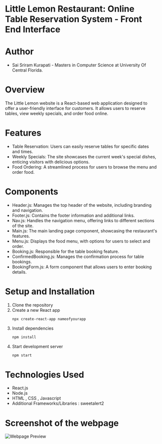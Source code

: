 # Little Lemon Restaurant: Online Table Reservation System - Front End Interface

# Author
- Sai Sriram Kurapati - Masters in Computer Science at University Of Central Florida.

# Overview
The Little Lemon website is a React-based web application designed to offer a user-friendly interface for customers. It allows users to reserve tables, view weekly specials, and order food online.

# Features
- Table Reservation: Users can easily reserve tables for specific dates and times.
- Weekly Specials: The site showcases the current week's special dishes, enticing visitors with delicious options.
- Food Ordering: A streamlined process for users to browse the menu and order food.

# Components
- Header.js: Manages the top header of the website, including branding and navigation.
- Footer.js: Contains the footer information and additional links.
- Nav.js: Handles the navigation menu, offering links to different sections of the site.
- Main.js: The main landing page component, showcasing the restaurant's features.
- Menu.js: Displays the food menu, with options for users to select and order.
- Booking.js: Responsible for the table booking feature.
- ConfirmedBooking.js: Manages the confirmation process for table bookings.
- BookingForm.js: A form component that allows users to enter booking details.

# Setup and Installation
1. Clone the repository
2. Create a new React app
    ```bash
    npx create-react-app nameofyourapp
   ```
3. Install dependencies
    ```bash
    npm install
    ```
4. Start development server
    ``` bash
    npm start
    ```
# Technologies Used
- React.js
- Node.js
- HTML , CSS , Javascript
- Additional Frameworks/Libraries : sweetalert2

# Screenshot of the webpage
![Webpage Preview](https://github.com/SaiSriramKurapati/Table-Booking-System/blob/5dff178dfda236a7862f78254e093d7562ca3df2/myapp/src/images/screencapture-localhost-3001-2024-02-06-13_10_58.png)







